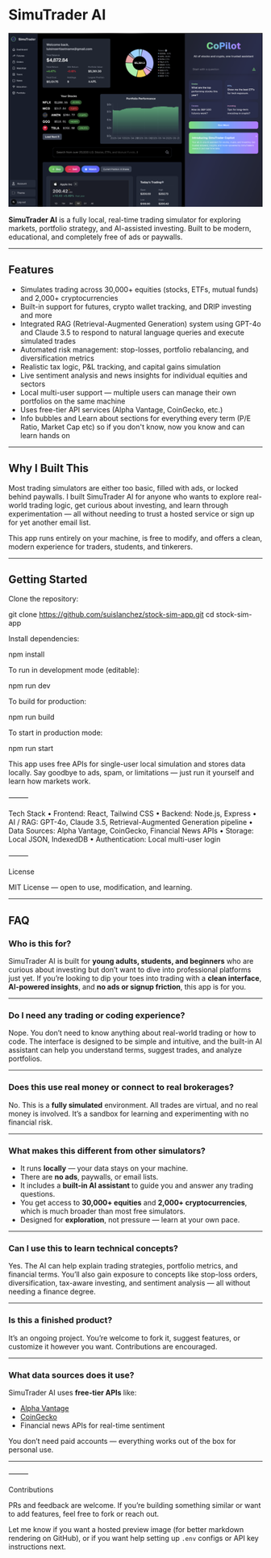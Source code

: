 # SimuTrader AI

![SimuTrader Preview](public/simu-preview.png)

**SimuTrader AI** is a fully local, real-time trading simulator for exploring markets, portfolio strategy, and AI-assisted investing. Built to be modern, educational, and completely free of ads or paywalls.

---

## Features

- Simulates trading across 30,000+ equities (stocks, ETFs, mutual funds) and 2,000+ cryptocurrencies
- Built-in support for futures, crypto wallet tracking, and DRIP investing and more
- Integrated RAG (Retrieval-Augmented Generation) system using GPT-4o and Claude 3.5 to respond to natural language queries and execute simulated trades
- Automated risk management: stop-losses, portfolio rebalancing, and diversification metrics
- Realistic tax logic, P&L tracking, and capital gains simulation
- Live sentiment analysis and news insights for individual equities and sectors
- Local multi-user support — multiple users can manage their own portfolios on the same machine
- Uses free-tier API services (Alpha Vantage, CoinGecko, etc.)
- Info bubbles and Learn about sections for everything every term (P/E Ratio, Market Cap etc) so if you don't know, now you know and can learn hands on

---

## Why I Built This

Most trading simulators are either too basic, filled with ads, or locked behind paywalls. I built SimuTrader AI for anyone who wants to explore real-world trading logic, get curious about investing, and learn through experimentation — all without needing to trust a hosted service or sign up for yet another email list.

This app runs entirely on your machine, is free to modify, and offers a clean, modern experience for traders, students, and tinkerers.

---

## Getting Started

Clone the repository:


git clone https://github.com/suislanchez/stock-sim-app.git
cd stock-sim-app

Install dependencies:

npm install

To run in development mode (editable):

npm run dev

To build for production:

npm run build

To start in production mode:

npm run start

This app uses free APIs for single-user local simulation and stores data locally. Say goodbye to ads, spam, or limitations — just run it yourself and learn how markets work.

⸻

Tech Stack
	•	Frontend: React, Tailwind CSS
	•	Backend: Node.js, Express
	•	AI / RAG: GPT-4o, Claude 3.5, Retrieval-Augmented Generation pipeline
	•	Data Sources: Alpha Vantage, CoinGecko, Financial News APIs
	•	Storage: Local JSON, IndexedDB
	•	Authentication: Local multi-user login

⸻

License

MIT License — open to use, modification, and learning.

---

## FAQ

### Who is this for?

SimuTrader AI is built for **young adults, students, and beginners** who are curious about investing but don’t want to dive into professional platforms just yet. If you’re looking to dip your toes into trading with a **clean interface**, **AI-powered insights**, and **no ads or signup friction**, this app is for you.

---

### Do I need any trading or coding experience?

Nope. You don’t need to know anything about real-world trading or how to code. The interface is designed to be simple and intuitive, and the built-in AI assistant can help you understand terms, suggest trades, and analyze portfolios.

---

### Does this use real money or connect to real brokerages?

No. This is a **fully simulated** environment. All trades are virtual, and no real money is involved. It’s a sandbox for learning and experimenting with no financial risk.

---

### What makes this different from other simulators?

- It runs **locally** — your data stays on your machine.
- There are **no ads**, paywalls, or email lists.
- It includes a **built-in AI assistant** to guide you and answer any trading questions.
- You get access to **30,000+ equities** and **2,000+ cryptocurrencies**, which is much broader than most free simulators.
- Designed for **exploration**, not pressure — learn at your own pace.

---

### Can I use this to learn technical concepts?

Yes. The AI can help explain trading strategies, portfolio metrics, and financial terms. You’ll also gain exposure to concepts like stop-loss orders, diversification, tax-aware investing, and sentiment analysis — all without needing a finance degree.

---

### Is this a finished product?

It’s an ongoing project. You’re welcome to fork it, suggest features, or customize it however you want. Contributions are encouraged.

---

### What data sources does it use?

SimuTrader AI uses **free-tier APIs** like:
- [Alpha Vantage](https://www.alphavantage.co/)
- [CoinGecko](https://www.coingecko.com/)
- Financial news APIs for real-time sentiment

You don’t need paid accounts — everything works out of the box for personal use.

---

⸻

Contributions

PRs and feedback are welcome. If you’re building something similar or want to add features, feel free to fork or reach out.

Let me know if you want a hosted preview image (for better markdown rendering on GitHub), or if you want help setting up `.env` configs or API key instructions next.
